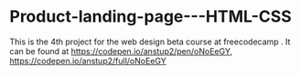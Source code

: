 # Product-landing-page---HTML-CSS

This is the 4th project for the web design beta course at freecodecamp . It can be found at https://codepen.io/anstup2/pen/oNoEeGY, https://codepen.io/anstup2/full/oNoEeGY
